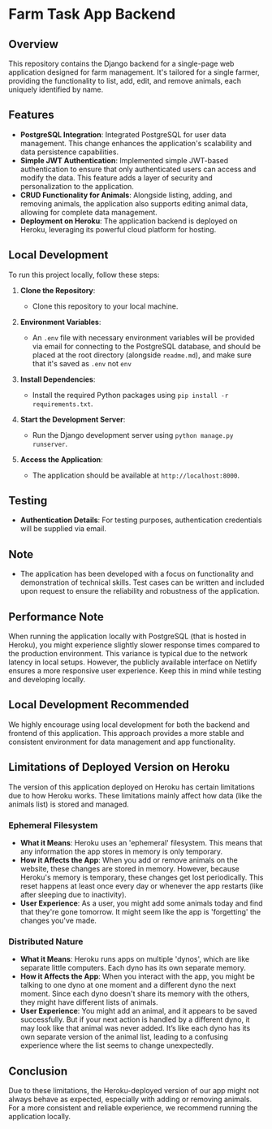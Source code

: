 # Farm Task App Backend

## Overview

This repository contains the Django backend for a single-page web application designed for farm management. It's tailored for a single farmer, providing the functionality to list, add, edit, and remove animals, each uniquely identified by name.

## Features

- **PostgreSQL Integration**: Integrated PostgreSQL for user data management. This change enhances the application's scalability and data persistence capabilities.
- **Simple JWT Authentication**: Implemented simple JWT-based authentication to ensure that only authenticated users can access and modify the data. This feature adds a layer of security and personalization to the application.
- **CRUD Functionality for Animals**: Alongside listing, adding, and removing animals, the application also supports editing animal data, allowing for complete data management.
- **Deployment on Heroku**: The application backend is deployed on Heroku, leveraging its powerful cloud platform for hosting.

## Local Development

To run this project locally, follow these steps:

1. **Clone the Repository**:

   - Clone this repository to your local machine.

2. **Environment Variables**:

   - An `.env` file with necessary environment variables will be provided via email for connecting to the PostgreSQL database, and should be placed at the root directory (alongside `readme.md`), and make sure that it's saved as `.env` not `env`

3. **Install Dependencies**:

   - Install the required Python packages using `pip install -r requirements.txt`.

4. **Start the Development Server**:

   - Run the Django development server using `python manage.py runserver`.

5. **Access the Application**:
   - The application should be available at `http://localhost:8000`.

## Testing

- **Authentication Details**: For testing purposes, authentication credentials will be supplied via email.

## Note

- The application has been developed with a focus on functionality and demonstration of technical skills. Test cases can be written and included upon request to ensure the reliability and robustness of the application.

## Performance Note

When running the application locally with PostgreSQL (that is hosted in Heroku), you might experience slightly slower response times compared to the production environment. This variance is typical due to the network latency in local setups. However, the publicly available interface on Netlify ensures a more responsive user experience. Keep this in mind while testing and developing locally.

## Local Development Recommended

We highly encourage using local development for both the backend and frontend of this application. This approach provides a more stable and consistent environment for data management and app functionality.

## Limitations of Deployed Version on Heroku

The version of this application deployed on Heroku has certain limitations due to how Heroku works. These limitations mainly affect how data (like the animals list) is stored and managed.

### Ephemeral Filesystem

- **What it Means**: Heroku uses an 'ephemeral' filesystem. This means that any information the app stores in memory is only temporary.
- **How it Affects the App**: When you add or remove animals on the website, these changes are stored in memory. However, because Heroku's memory is temporary, these changes get lost periodically. This reset happens at least once every day or whenever the app restarts (like after sleeping due to inactivity).
- **User Experience**: As a user, you might add some animals today and find that they're gone tomorrow. It might seem like the app is 'forgetting' the changes you've made.

### Distributed Nature

- **What it Means**: Heroku runs apps on multiple 'dynos', which are like separate little computers. Each dyno has its own separate memory.
- **How it Affects the App**: When you interact with the app, you might be talking to one dyno at one moment and a different dyno the next moment. Since each dyno doesn't share its memory with the others, they might have different lists of animals.
- **User Experience**: You might add an animal, and it appears to be saved successfully. But if your next action is handled by a different dyno, it may look like that animal was never added. It’s like each dyno has its own separate version of the animal list, leading to a confusing experience where the list seems to change unexpectedly.

## Conclusion

Due to these limitations, the Heroku-deployed version of our app might not always behave as expected, especially with adding or removing animals. For a more consistent and reliable experience, we recommend running the application locally.
